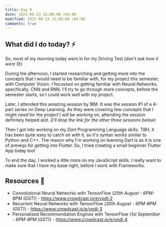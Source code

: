 ```yaml
---
title: Day 9
date: 2021-08-23 22:00:00 +04:00
modified: 2021-08-23 22:00:00 +04:00
comments: True
---
```


## What did I do today? ⚡️

So, most of my morning today went in for my Driving Test (*don't ask how it went* 😓)

During the afternoon, I started researching and getting more into the concepts that I would need to be familiar with, for my project this semester, with Computer Vision. I focussed on getting familiar with Neural Networks, specifically, CNN and RNN. I'll try to go through more concepts, before the semester starts, so I could work well with my project.

Later, I attended this amazing session by IBM. It was the session #1 of a 4-part series on Deep Learning. As they were covering few concepts that I might need for the project I will be working on, attending the session definitely helped alot. (*I'll drop the link for the other three sessions below*)

Then I got into working on my *Dart* Programming Language skills. TBH, it has been quite easy to catch on with it, as it's syntax works similar to Python and C++. The reason why I'm working on learning Dart is as it is one of prereqs for getting into Flutter. So, I tried creating a small beginner Flutter App today too!

To end the day, I worked a little more on my JavaScript skills. I really want to make sure that I have my base right, before I work with Frameworks. 

## Resources 🔨

* Convolutional Neural Networks with TensorFlow (*25th August - 6PM-8PM (GST)*) - https://www.crowdcast.io/e/ypdl-2
* Recurrent Neural Networks with TensorFlow (*30th August - 6PM-8PM (GST)*) - https://www.crowdcast.io/e/ypdl-3
* Personalized Recommendation Engines with TensorFlow (*1st September - 6PM-8PM (GST)*) - https://www.crowdcast.io/e/ypdl-4